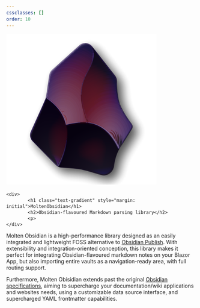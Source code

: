 ```yaml
---
cssclasses: []
order: 10
---
```


<div class="flex-row-xxl" style="align-items: center;">
	<img src="/icon.png" alt="MoltenObsidian icon" style="height: 400px" />
	
	<div>
			<h1 class="text-gradient" style="margin: initial">MoltenObsidian</h1>
			<h2>Obsidian-flavoured Markdown parsing library</h2>
			<p>
	</div>
</div>

Molten Obsidian is a high-performance library designed as an easily integrated and lightweight FOSS alternative to [Obsidian Publish](https://publish.obsidian.md). 
With extensibility and integration-oriented conception, this library makes it perfect for integrating Obsidian-flavoured markdown notes on your Blazor App, but also importing entire vaults as a navigation-ready area, with full routing support.

Furthermore, Molten Obisidian extends past the original [Obsidian specifications](https://help.obsidian.md/), aiming to supercharge your documentation/wiki applications and websites needs, using a customizable data source interface, and supercharged YAML frontmatter capabilities.

